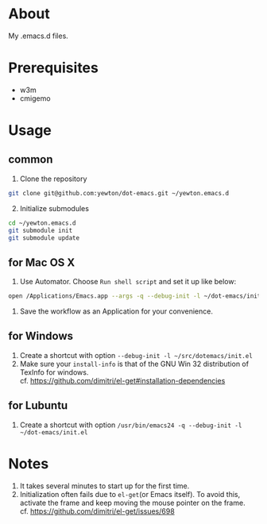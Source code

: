 # About
My .emacs.d files.

# Prerequisites
* w3m
* cmigemo

# Usage
## common
1. Clone the repository  
```bash
git clone git@github.com:yewton/dot-emacs.git ~/yewton.emacs.d
```
2. Initialize submodules  
```bash
cd ~/yewton.emacs.d
git submodule init
git submodule update
```

## for Mac OS X
1. Use Automator. Choose `Run shell script` and set it up like below:  
```bash
open /Applications/Emacs.app --args -q --debug-init -l ~/dot-emacs/init.el --chdir ~ &
```
1. Save the workflow as an Application for your convenience.

## for Windows
1. Create a shortcut with option `--debug-init -l ~/src/dotemacs/init.el`
1. Make sure your `install-info` is that of the GNU Win 32 distribution of TexInfo for windows.  
cf. https://github.com/dimitri/el-get#installation-dependencies

## for Lubuntu
1. Create a shortcut with option `/usr/bin/emacs24 -q --debug-init -l ~/dot-emacs/init.el`

# Notes
1. It takes several minutes to start up for the first time.
1. Initialization often fails due to `el-get`(or Emacs itself).
To avoid this, activate the frame and keep moving the mouse pointer on the frame.  
cf. https://github.com/dimitri/el-get/issues/698
